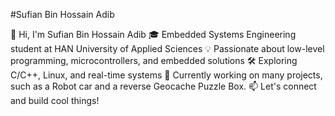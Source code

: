 #Sufian Bin Hossain Adib

👋 Hi, I'm Sufian Bin Hossain Adib
🎓 Embedded Systems Engineering student at HAN University of Applied Sciences
💡 Passionate about low-level programming, microcontrollers, and embedded solutions
🛠️ Exploring C/C++, Linux, and real-time systems
🚀 Currently working on many projects, such as a Robot car and a reverse Geocache Puzzle Box. 
📫 Let's connect and build cool things!

<!---
adibhossain3698/adibhossain3698 is a ✨ special ✨ repository because its `README.md` (this file) appears on your GitHub profile.
You can click the Preview link to take a look at your changes.
--->
